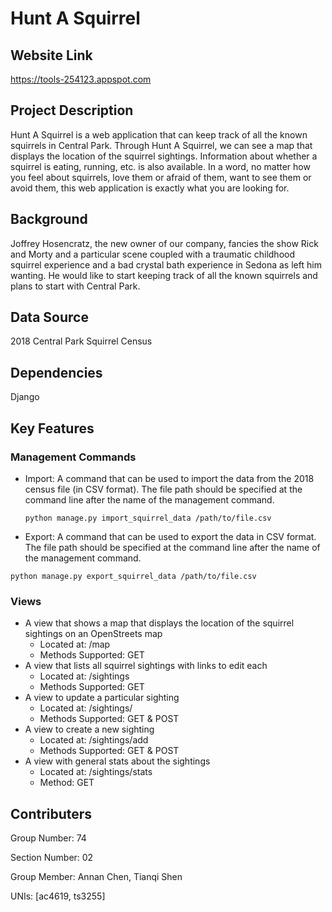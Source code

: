 # Hunt A Squirrel



## Website Link

https://tools-254123.appspot.com

## Project Description

Hunt A Squirrel is a web application that can keep track of all the known squirrels in Central Park. Through Hunt A Squirrel, we can see a map that displays the location of the squirrel sightings. Information about whether a squirrel is eating, running, etc. is also available. In a word, no matter how you feel about squirrels, love them or afraid of them, want to see them or avoid them, this web application is exactly what you are looking for.

## Background

Joffrey Hosencratz, the new owner of our company, fancies the show Rick and Morty and a particular scene coupled with a traumatic childhood squirrel experience and a bad crystal bath experience in Sedona as left him wanting. He would like to start keeping track of all the known squirrels and plans to start with Central Park. 

## Data Source

2018 Central Park Squirrel Census

## Dependencies

Django

## Key Features

### Management Commands

- Import: A command that can be used to import the data from the 2018 census file (in CSV format). The file path should be specified at the command line after the name of the management command.

  `python manage.py import_squirrel_data /path/to/file.csv`

-  Export: A command that can be used to export the data in CSV format. The file path should be specified at the command line after the name of the management command.

  `python manage.py export_squirrel_data /path/to/file.csv`

### Views

- A view that shows a map that displays the location of the squirrel sightings on an OpenStreets map
  - Located at: /map
  - Methods Supported: GET
- A view that lists all squirrel sightings with links to edit each
  - Located at: /sightings
  - Methods Supported: GET
- A view to update a particular sighting
  - Located at: /sightings/<unique-squirrel-id>
  - Methods Supported: GET & POST
- A view to create a new sighting
  - Located at: /sightings/add
  - Methods Supported: GET & POST
- A view with general stats about the sightings
  - Located at: /sightings/stats
  - Method: GET

## Contributers

Group Number: 74

Section Number: 02

Group Member: Annan Chen, Tianqi Shen

UNIs: [ac4619, ts3255]









